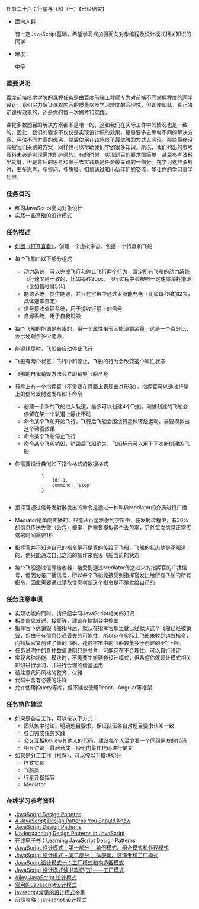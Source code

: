 任务二十六：行星与飞船（一）【已经结束】

- 面向人群：

  有一定JavaScript基础，希望学习或加强面向对象编程及设计模式相关知识的同学

- 难度：

  中等

### 重要说明

百度前端技术学院的课程任务是由百度前端工程师专为对前端不同掌握程度的同学设计。我们尽力保证课程内容的质量以及学习难度的合理性，但即使如此，真正决定课程效果的，还是你的每一次思考和实践。

课程多数题目的解决方案都不是唯一的，这和我们在实际工作中的情况也是一致的。因此，我们的要求不仅仅是实现设计稿的效果，更是要多去思考不同的解决方案，评估不同方案的优劣，然后使用在该场景下最优雅的方式去实现。那些最终没有被我们采纳的方案，同样也可以帮助我们学到很多知识。所以，我们列出的参考资料未必是实现需求所必须的。有的时候，实现题目的要求很简单，甚至参考资料里就有，但是背后的思考和亲手去实践却是任务最关键的一部分。在学习这些资料时，要多思考，多提问，多质疑。相信通过和小伙伴们的交流，能让你的学习事半功倍。

### 任务目的

- 练习JavaScript面向对象设计
- 实践一些基础的设计模式

### 任务描述

- [如图（打开查看）](http://7xrp04.com1.z0.glb.clouddn.com/task_2_26_1.jpg)，创建一个虚拟宇宙，包括一个行星和飞船

- 每个飞船由以下部分组成

  - 动力系统，可以完成飞行和停止飞行两个行为，暂定所有飞船的动力系统飞行速度是一致的，比如每秒20px，飞行过程中会按照一定速率消耗能源（比如每秒减5%）
  - 能源系统，提供能源，并且在宇宙中通过太阳能充电（比如每秒增加2%，具体速率自定）
  - 信号接收处理系统，用于接收行星上的信号
  - 自爆系统，用于自我销毁

- 每个飞船的能源是有限的，用一个属性来表示能源剩余量，这是一个百分比，表示还剩余多少能源。

- 能源耗尽时，飞船会自动停止飞行

- 飞船有两个状态：飞行中和停止，飞船的行为会改变这个属性状态

- 飞船的自我销毁方法会立即销毁飞船自身

- 行星上有一个指挥官（不需要在页面上表现出其形象），指挥官可以通过行星上的信号发射器发布如下命令

  - 创建一个新的飞船进入轨道，最多可以创建4个飞船，刚被创建的飞船会停留在某一个轨道上静止不动
  - 命令某个飞船开始飞行，飞行后飞船会围绕行星做环绕运动，需要模拟出这个动画效果
  - 命令某个飞船停止飞行
  - 命令某个飞船销毁，销毁后飞船消失、飞船标示可以用于下次新创建的飞船

- 你需要设计类似如下指令格式的数据格式

  ```
  			{
  				id: 1,
  				commond: 'stop'
  			}
  		
  ```

- 指挥官通过信号发射器发出的命令是通过一种叫做Mediator的介质进行广播

- Mediator是单向传播的，只能从行星发射到宇宙中，在发射过程中，有30%的信息传送失败（丢包）概率，你需要模拟这个丢包率，另外每次信息正常传送的时间需要1秒

- 指挥官并不知道自己的指令是不是真的传给了飞船，飞船的状态他是不知道的，他只能通过自己之前的操作来假设飞船当前的状态

- 每个飞船通过信号接收器，接受到通过Mediator传达过来的指挥官的广播信号，但因为是广播信号，所以每个飞船能接受到指挥官发出给所有飞船的所有指令，因此需要通过读取信息判断这个指令是不是发给自己的

### 任务注意事项

- 实现功能的同时，请仔细学习JavaScript相关的知识
- 相关信息发送、接受等，建议在控制台中输出
- 指挥官下达销毁飞船指令后，默认在指挥官那里就已经默认这个飞船已经被销毁，但由于有信息传递丢失的可能性，所以存在实际上飞船未收到销毁指令，而指挥官又创建了新的飞船，造成宇宙中的飞船数量多于创建的4个上限。
- 任务说明中的各种数值说明只是参考，可能存在不合理性，可以自行设定
- 实现各种功能、模块时，不需要生搬硬套设计模式，但希望你就设计模式相关知识进行学习，并进行合理的借鉴运用
- 请注意代码风格的整齐、优雅
- 代码中含有必要的注释
- 允许使用jQuery等库，但不建议使用React、Angular等框架

### 任务协作建议

- 如果是各自工作，可以按以下方式：
  - 团队集中讨论，明确题目要求，保证队伍各自对题目要求认知一致
  - 各自完成任务实践
  - 交叉互相Review其他人的代码，建议每个人至少看一个同组队友的代码
  - 相互讨论，最后合成一份组内最佳代码进行提交
- 如果是分工工作（推荐），可以按以下模块切分
  - 样式实现
  - 飞船类
  - 行星及指挥官
  - Mediator

### 在线学习参考资料

- [JavaScript Design Patterns](http://www.dofactory.com/javascript/design-patterns)
- [4 JavaScript Design Patterns You Should Know](https://scotch.io/bar-talk/4-javascript-design-patterns-you-should-know)
- [JavaScript Design Patterns](https://carldanley.com/javascript-design-patterns/)
- [Understanding Design Patterns in JavaScript](http://code.tutsplus.com/tutorials/understanding-design-patterns-in-javascript--net-25930)
- [在线电子书：Learning JavaScript Design Patterns](https://addyosmani.com/resources/essentialjsdesignpatterns/book/)
- [JavaScript 设计模式 – 第一部分： 单例模式、组合模式和外观模式](http://www.adobe.com/cn/devnet/html5/articles/javascript-design-patterns-pt1-singleton-composite-facade.html)
- [JavaScript 设计模式 – 第二部分： 适配器、装饰者和工厂模式](http://www.adobe.com/cn/devnet/html5/articles/javascript-design-patterns-pt2-adapter-decorator-factory.html)
- [JavaScript设计模式一：工厂模式和构造器模式](https://segmentfault.com/a/1190000002525792)
- [JavaScript 设计模式读书笔记(五)——工厂模式](https://segmentfault.com/a/1190000000491074)
- [Alloy JavaScript 设计模式](http://www.alloyteam.com/2012/10/common-javascript-design-patterns/)
- [常用的Javascript设计模式](http://blog.jobbole.com/29454/)
- [javascript常见的设计模式举例](http://blog.csdn.net/yingyiledi/article/details/26725795)
- [前端攻略：javascript 设计模式](http://www.cnblogs.com/Darren_code/archive/2011/08/31/JavascripDesignPatterns.html)

